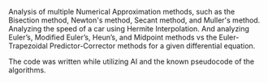 Analysis of multiple Numerical Approximation methods, such as the Bisection method, Newton's method, Secant method, and Muller's method. Analyzing the speed of a car using Hermite Interpolation. And analyzing Euler’s, Modified Euler’s, Heun’s, and Midpoint methods vs the Euler-Trapezoidal Predictor-Corrector methods for a given differential equation. 

The code was written while utilizing AI and the known pseudocode of the algorithms. 
